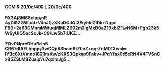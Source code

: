 #### GCM R 20/0c/400 L 20/0c/400
**9X3Aj8M68eipp/nR**<br/>**4yDl522BlLodxV4nJfjzXKaDOJQI3EryhIeZIDk+Dtg=**<br/>**F60+2a63CMnmMWuqMlMLZ692m0IgMxD0aZ19xbiZ1iwH6M+Fgb23k5WSyUiQ5ocScJk+C9/Lw5b7iUKZ...**<br/><br/>
**ZQv0NprcDHuBeio6**<br/>**CR67dIAFLhhppy3wCQp9Sbcm8tZUvZ+oqrZnM01Xwsk=**<br/>**lYBc6XtVmno18XRrsKw/zKXS3Qpkup9Fakv+JPqYfax0d5cRN4V4FVSnCxB5ZSLM8ZuaipVu7qzlmJg5...**